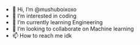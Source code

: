 - 👋 Hi, I’m @mushuboixoxo
- 👀 I’m interested in coding     
- 🌱 I’m currently learning Engineering
- 💞️ I’m looking to collaborate on Machine learning
- 📫 How to reach me idk

<!---
mushuboixoxo/mushuboixoxo is a ✨ special ✨ repository because its `README.md` (this file) appears on your GitHub profile.
You can click the Preview link to take a look at your changes.
--->

